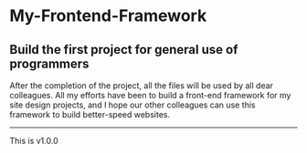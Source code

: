 # My-Frontend-Framework
Build the first project for general use of programmers
---------------------------------------------------------------------------------------
After the completion of the project, all the files will be used by all dear colleagues. All my efforts have been to build a front-end framework for my site design projects, and I hope our other colleagues can use this framework to build better-speed websites.

---------------------------------------------------------------------------------------
This is v1.0.0
